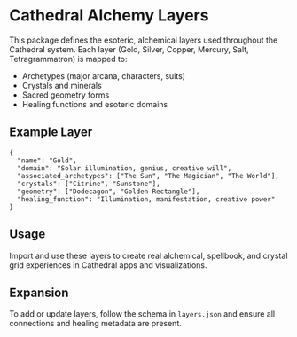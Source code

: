 # Cathedral Alchemy Layers

This package defines the esoteric, alchemical layers used throughout the Cathedral system. Each layer (Gold, Silver, Copper, Mercury, Salt, Tetragrammatron) is mapped to:
- Archetypes (major arcana, characters, suits)
- Crystals and minerals
- Sacred geometry forms
- Healing functions and esoteric domains

## Example Layer
```
{
  "name": "Gold",
  "domain": "Solar illumination, genius, creative will",
  "associated_archetypes": ["The Sun", "The Magician", "The World"],
  "crystals": ["Citrine", "Sunstone"],
  "geometry": ["Dodecagon", "Golden Rectangle"],
  "healing_function": "Illumination, manifestation, creative power"
}
```

## Usage
Import and use these layers to create real alchemical, spellbook, and crystal grid experiences in Cathedral apps and visualizations.

## Expansion
To add or update layers, follow the schema in `layers.json` and ensure all connections and healing metadata are present.
